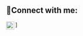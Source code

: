 <h1></h1>

<h2>🔗Connect with me:</h2>


<a href="https://www.linkedin.com/in/john-parra-72887322b/"><img align="left" alt="John Parra's LinkedIn page" width="22px" src="https://cdn.jsdelivr.net/npm/simple-icons@v3/icons/linkedin.svg" />]</a>
